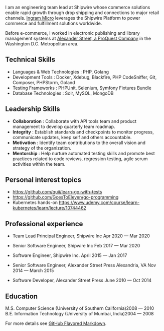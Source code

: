 I am an engineering team lead at Shipwire whose commerce solutions enable rapid growth through drop shipping and connections to major retail channels.
<a href="https://www.ingrammicroservices.com/">Ingram Micro</a> leverages the Shipwire Platform to power commerce and fulfillment solutions worldwide.

Before e-commerce, I worked in electronic publishing and library management systems at <a href="https://alexanderstreet.com/">Alexander Street, a ProQuest Company</a> in the Washington D.C. Metropolitan area.

## Technical Skills
- Languages & Web Technologies : PHP, Golang
- Development Tools : Docker, Xdebug, Blackfire, PHP CodeSniffer, Git, Composer, PHPStorm, Goland
- Testing Frameworks : PHPUnit, Selenium, Symfony Fixtures Bundle
- Database Technologies : Solr, MySQL, MongoDB

## Leadership Skills
- **Collaboration** : Collaborate with API tools team and product management to develop quarterly team roadmap.
- **Integrity** : Establish standards and checkpoints to monitor progress, communicate updates, keep self and others accountable.
- **Motivation** : Identify team contributions to the overall vision and strategy of the organization.
- **Mentorship** : Help nurture automated testing skills and promote best practices related to code reviews, regression testing, agile scrum activities within the team.

## Personal interest topics
- https://github.com/quii/learn-go-with-tests
- https://github.com/GoesToEleven/go-programming
- Kubernetes hands-on https://www.udemy.com/course/learn-kubernetes/learn/lecture/10744462

## Professional experience
- Team Lead Principal Engineer, Shipwire Inc Apr 2020 — Mar 2020
- Senior Software Engineer, Shipwire Inc Feb 2017 — Mar 2020
- Software Engineer, Shipwire Inc. April 2015 — Jan 2017

- Senior Software Engineer, Alexander Street Press Alexandria, VA Nov 2014 — March 2015
- Software Developer, Alexander Street Press June 2010 — Oct 2014

## Education
M.S. Computer Science (University of Southern California)2008 — 2010  
B.E. Information Technology (University of Mumbai, India)2004 — 2008

For more details see [GitHub Flavored Markdown](https://guides.github.com/features/mastering-markdown/).

